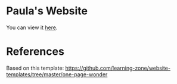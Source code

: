 # Paula's Website
You can view it [here](paulascharf.github.io/).

# References
Based on this template: https://github.com/learning-zone/website-templates/tree/master/one-page-wonder
